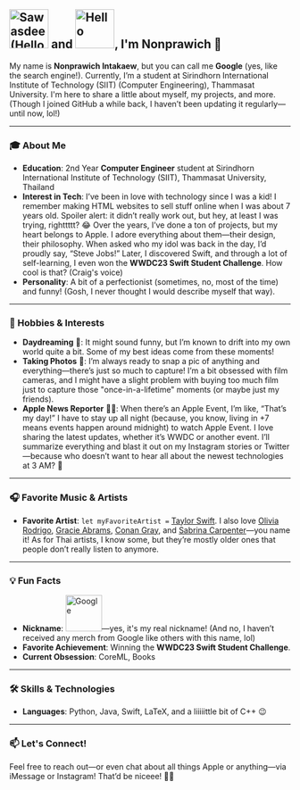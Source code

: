 


## <img src="https://raw.githubusercontent.com/npwitk/npwitk.github.io/refs/heads/main/assets/hello-th.svg" alt="Sawasdee (Hello in Thai)" style="width: 70px; height: auto;"> and <img src="https://raw.githubusercontent.com/npwitk/npwitk.github.io/refs/heads/main/assets/hello-en.svg" alt="Hello" style="width: 70px; height: auto;">, I'm Nonprawich 🌟

My name is **Nonprawich Intakaew**, but you can call me **Google** (yes, like the search engine!). Currently, I’m a student at Sirindhorn International Institute of Technology (SIIT) (Computer Engineering), Thammasat University. I'm here to share a little about myself, my projects, and more. (Though I joined GitHub a while back, I haven’t been updating it regularly—until now, lol!)

---

### 🎓 About Me

- **Education**: 2nd Year **Computer Engineer** student at Sirindhorn International Institute of Technology (SIIT), Thammasat University, Thailand
- **Interest in Tech**: I’ve been in love with technology since I was a kid! I remember making HTML websites to sell stuff online when I was about 7 years old. Spoiler alert: it didn’t really work out, but hey, at least I was trying, righttttt? 😂 Over the years, I’ve done a ton of projects, but my heart belongs to Apple. I adore everything about them—their design, their philosophy. When asked who my idol was back in the day, I’d proudly say, “Steve Jobs!” Later, I discovered Swift, and through a lot of self-learning, I even won the **WWDC23 Swift Student Challenge**. How cool is that? (Craig's voice)
- **Personality**: A bit of a perfectionist (sometimes, no, most of the time) and funny! (Gosh, I never thought I would describe myself that way).

---

### 🎨 Hobbies & Interests

- **Daydreaming** 🌌: It might sound funny, but I’m known to drift into my own world quite a bit. Some of my best ideas come from these moments!
- **Taking Photos** 📸: I’m always ready to snap a pic of anything and everything—there’s just so much to capture! I’m a bit obsessed with film cameras, and I might have a slight problem with buying too much film just to capture those "once-in-a-lifetime" moments (or maybe just my friends).
- **Apple News Reporter** 🍏📰: When there’s an Apple Event, I’m like, “That’s my day!” I have to stay up all night (because, you know, living in +7 means events happen around midnight) to watch Apple Event. I love sharing the latest updates, whether it’s WWDC or another event. I’ll summarize everything and blast it out on my Instagram stories or Twitter—because who doesn’t want to hear all about the newest technologies at 3 AM? 🤣

---

### 🎧 Favorite Music & Artists

- **Favorite Artist**: `let myFavoriteArtist =` [Taylor Swift](https://music.apple.com/th/artist/taylor-swift/159260351). I also love [Olivia Rodrigo](https://music.apple.com/th/artist/olivia-rodrigo/979458609), [Gracie Abrams](https://music.apple.com/th/artist/gracie-abrams/1450554836), [Conan Gray](https://music.apple.com/th/artist/conan-gray/1168567308), and [Sabrina Carpenter](https://music.apple.com/th/artist/sabrina-carpenter/390647681)—you name it! As for Thai artists, I know some, but they’re mostly older ones that people don’t really listen to anymore.

---

### 💡 Fun Facts

- **Nickname**: <img src="https://raw.githubusercontent.com/npwitk/npwitk.github.io/refs/heads/main/assets/google-svg.svg" alt="Google" style="width: 65px; height: auto;">—yes, it's my real nickname! (And no, I haven’t received any merch from Google like others with this name, lol)
- **Favorite Achievement**: Winning the **WWDC23 Swift Student Challenge**.
- **Current Obsession**: CoreML, Books

---

### 🛠️ Skills & Technologies

- **Languages**: Python, Java, Swift, LaTeX, and a liiiiittle bit of C++ 😉

---

### 📫 Let's Connect!

Feel free to reach out—or even chat about all things Apple or anything—via iMessage or Instagram! That’d be niceee! 🍏📱
